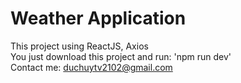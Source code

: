 # Weather Application

This project using ReactJS, Axios\
You just download this project and run: 'npm run dev'\
Contact me: duchuytv2102@gmail.com
